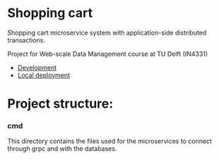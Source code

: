 # Shopping cart

Shopping cart microservice system with application-side distributed transactions.

Project for Web-scale Data Management course at TU Delft (IN4331)

* [Development](dev/README.md)
* [Local deployment](dev/README.md)

# Project structure:
### cmd
This directory contains the files used for the microservices to connect through grpc and with the databases.

### 